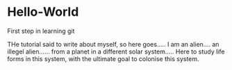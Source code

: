 # Hello-World
First step in learning git 

THe tutorial said to write about myself, so here goes.....
I am an alien....
an illegel alien......
from a planet in a different solar system.....
Here to study life forms in this system, with the ultimate goal to colonise this system.
